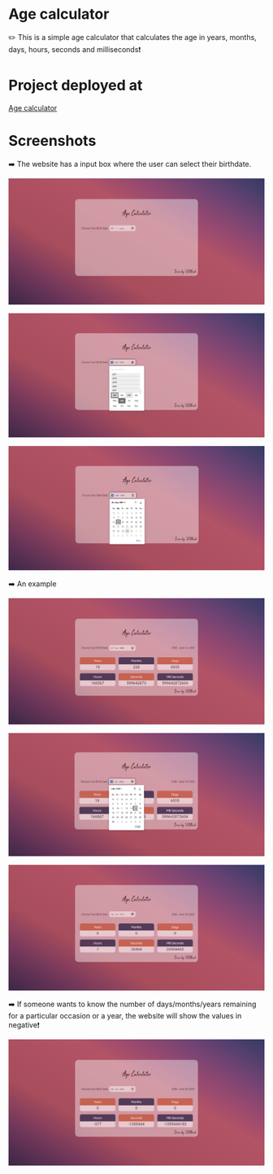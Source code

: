 # Age calculator
✏️ This is a simple age calculator that calculates the age in years, months, days, hours, seconds and milliseconds❗

# Project deployed at

<a href="https://mithesh14.github.io/Github-profile/">Age calculator</a>

# Screenshots

➡️ The website has a input box where the user can select their birthdate.

![screenshots](https://github.com/Mithesh14/Age-calculator/blob/main/images/image1.jpg)

![screenshots](https://github.com/Mithesh14/Age-calculator/blob/main/images/image2.png)

![screenshots](https://github.com/Mithesh14/Age-calculator/blob/main/images/image3.png)


➡️ An example

![screenshots](https://github.com/Mithesh14/Age-calculator/blob/main/images/image5.jpg)

![screenshots](https://github.com/Mithesh14/Age-calculator/blob/main/images/image6.png)

![screenshots](https://github.com/Mithesh14/Age-calculator/blob/main/images/image7.jpg)

➡️ If someone wants to know the number of days/months/years remaining for a particular occasion or a year, the website will show the values in negative❗

![screenshots](https://github.com/Mithesh14/Age-calculator/blob/main/images/image8.jpg)

